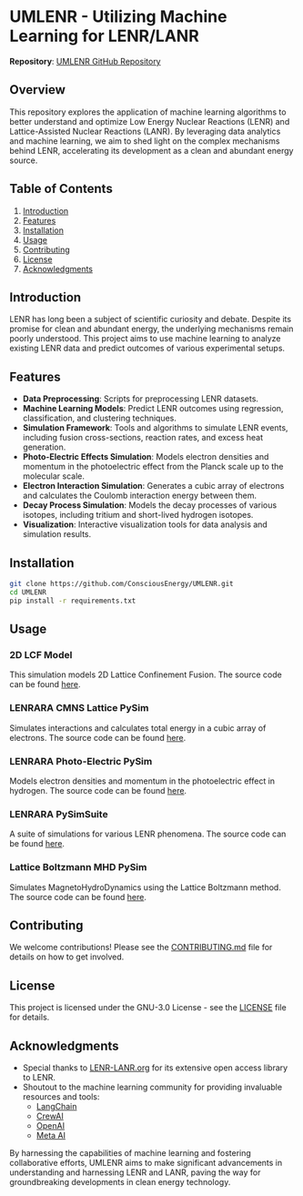 # UMLENR - Utilizing Machine Learning for LENR/LANR

**Repository**: [UMLENR GitHub Repository](https://github.com/ConsciousEnergy/UMLENR)

## Overview

This repository explores the application of machine learning algorithms to better understand and optimize Low Energy Nuclear Reactions (LENR) and Lattice-Assisted Nuclear Reactions (LANR). By leveraging data analytics and machine learning, we aim to shed light on the complex mechanisms behind LENR, accelerating its development as a clean and abundant energy source.

## Table of Contents
1. [Introduction](#introduction)
2. [Features](#features)
3. [Installation](#installation)
4. [Usage](#usage)
5. [Contributing](#contributing)
6. [License](#license)
7. [Acknowledgments](#acknowledgments)

## Introduction

LENR has long been a subject of scientific curiosity and debate. Despite its promise for clean and abundant energy, the underlying mechanisms remain poorly understood. This project aims to use machine learning to analyze existing LENR data and predict outcomes of various experimental setups.

## Features

- **Data Preprocessing**: Scripts for preprocessing LENR datasets.
- **Machine Learning Models**: Predict LENR outcomes using regression, classification, and clustering techniques.
- **Simulation Framework**: Tools and algorithms to simulate LENR events, including fusion cross-sections, reaction rates, and excess heat generation.
- **Photo-Electric Effects Simulation**: Models electron densities and momentum in the photoelectric effect from the Planck scale up to the molecular scale.
- **Electron Interaction Simulation**: Generates a cubic array of electrons and calculates the Coulomb interaction energy between them.
- **Decay Process Simulation**: Models the decay processes of various isotopes, including tritium and short-lived hydrogen isotopes.
- **Visualization**: Interactive visualization tools for data analysis and simulation results.

## Installation

```bash
git clone https://github.com/ConsciousEnergy/UMLENR.git
cd UMLENR
pip install -r requirements.txt
```

## Usage

### 2D LCF Model
This simulation models 2D Lattice Confinement Fusion. The source code can be found [here](https://github.com/ConsciousEnergy/UMLENR/blob/main/Py%20Sims/2d_LCF_model.py).

### LENRARA CMNS Lattice PySim
Simulates interactions and calculates total energy in a cubic array of electrons. The source code can be found [here](https://github.com/ConsciousEnergy/UMLENR/blob/main/Py%20Sims/LENRARA_CMNS_Lattice_PySim.py).

### LENRARA Photo-Electric PySim
Models electron densities and momentum in the photoelectric effect in hydrogen. The source code can be found [here](https://github.com/ConsciousEnergy/UMLENR/blob/main/Py%20Sims/LENRARA_Photo-Electric_PySim.py).

### LENRARA PySimSuite
A suite of simulations for various LENR phenomena. The source code can be found [here](https://github.com/ConsciousEnergy/UMLENR/blob/main/Py%20Sims/LENRARA_PySimSuite.py).

### Lattice Boltzmann MHD PySim
Simulates MagnetoHydroDynamics using the Lattice Boltzmann method. The source code can be found [here](https://github.com/ConsciousEnergy/UMLENR/blob/main/Py%20Sims/Lattice_Boltzmann_MHD_PySim.py).

## Contributing

We welcome contributions! Please see the [CONTRIBUTING.md](https://github.com/ConsciousEnergy/UMLENR/blob/main/CONTRIBUTING.md) file for details on how to get involved.

## License

This project is licensed under the GNU-3.0 License - see the [LICENSE](https://github.com/ConsciousEnergy/UMLENR/blob/main/LICENSE) file for details.

## Acknowledgments

- Special thanks to [LENR-LANR.org](http://lenr-canr.org/) for its extensive open access library to LENR.
- Shoutout to the machine learning community for providing invaluable resources and tools:
  - [LangChain](https://www.langchain.com/)
  - [CrewAI](https://www.crewai.com/)
  - [OpenAI](https://www.openai.com/)
  - [Meta AI](https://ai.facebook.com/)

By harnessing the capabilities of machine learning and fostering collaborative efforts, UMLENR aims to make significant advancements in understanding and harnessing LENR and LANR, paving the way for groundbreaking developments in clean energy technology.
